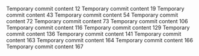 Temporary commit content 12
Temporary commit content 19
Temporary commit content 43
Temporary commit content 54
Temporary commit content 72
Temporary commit content 73
Temporary commit content 106
Temporary commit content 116
Temporary commit content 129
Temporary commit content 136
Temporary commit content 141
Temporary commit content 163
Temporary commit content 164
Temporary commit content 166
Temporary commit content 167
